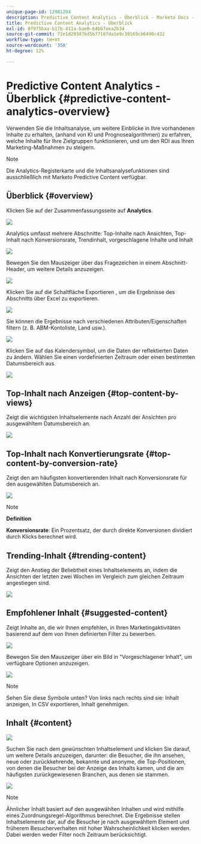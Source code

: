 ```yaml
---
unique-page-id: 12981204
description: Predictive Content Analytics - Überblick - Marketo Docs - Produktdokumentation
title: Predictive Content Analytics - Überblick
exl-id: 0f975baa-b17b-411a-bae0-64b67eea2b34
source-git-commit: 72e1d29347bd5b77107da1e9c30169cb6490c432
workflow-type: tm+mt
source-wordcount: '358'
ht-degree: 12%

---
```


# Predictive Content Analytics - Überblick {#predictive-content-analytics-overview}

Verwenden Sie die Inhaltsanalyse, um weitere Einblicke in Ihre vorhandenen Inhalte zu erhalten, (anhand von KI und Prognosealgorithmen) zu erfahren, welche Inhalte für Ihre Zielgruppen funktionieren, und um den ROI aus Ihren Marketing-Maßnahmen zu steigern.

>[!NOTE]
>
>Die Analytics-Registerkarte und die Inhaltsanalysefunktionen sind ausschließlich mit Marketo Predictive Content verfügbar.

## Überblick {#overview}

Klicken Sie auf der Zusammenfassungsseite auf **Analytics**.

![](assets/one.png)

Analytics umfasst mehrere Abschnitte: Top-Inhalte nach Ansichten, Top-Inhalt nach Konversionsrate, Trendinhalt, vorgeschlagene Inhalte und Inhalt

![](assets/new-2.png)

Bewegen Sie den Mauszeiger über das Fragezeichen in einem Abschnitt-Header, um weitere Details anzuzeigen.

![](assets/new-3.png)

Klicken Sie auf die Schaltfläche Exportieren , um die Ergebnisse des Abschnitts über Excel zu exportieren.

![](assets/new-3point5.png)

Sie können die Ergebnisse nach verschiedenen Attributen/Eigenschaften filtern (z. B. ABM-Kontoliste, Land usw.).

![](assets/pca.png)

Klicken Sie auf das Kalendersymbol, um die Daten der reflektierten Daten zu ändern. Wählen Sie einen vordefinierten Zeitraum oder einen bestimmten Datumsbereich aus.

![](assets/dates.png)

## Top-Inhalt nach Anzeigen {#top-content-by-views}

Zeigt die wichtigsten Inhaltselemente nach Anzahl der Ansichten pro ausgewähltem Datumsbereich an.

![](assets/new-6.png)

## Top-Inhalt nach Konvertierungsrate {#top-content-by-conversion-rate}

Zeigt den am häufigsten konvertierenden Inhalt nach Konversionsrate für den ausgewählten Datumsbereich an.

![](assets/new-7.png)

>[!NOTE]
>
>**Definition**
>
>**Konversionsrate**: Ein Prozentsatz, der durch direkte Konversionen dividiert durch Klicks berechnet wird.

## Trending-Inhalt {#trending-content}

Zeigt den Anstieg der Beliebtheit eines Inhaltselements an, indem die Ansichten der letzten zwei Wochen im Vergleich zum gleichen Zeitraum angestiegen sind.

![](assets/new-8.png)

## Empfohlener Inhalt {#suggested-content}

Zeigt Inhalte an, die wir Ihnen empfehlen, in Ihren Marketingaktivitäten basierend auf dem von Ihnen definierten Filter zu bewerben.

![](assets/image2017-10-3-10-3a18-3a35.png)

Bewegen Sie den Mauszeiger über ein Bild in &quot;Vorgeschlagener Inhalt&quot;, um verfügbare Optionen anzuzeigen.

![](assets/image2017-10-3-10-3a21-3a37.png)

>[!NOTE]
>
>Sehen Sie diese Symbole unten? Von links nach rechts sind sie: Inhalt anzeigen, In CSV exportieren, Inhalt genehmigen.

## Inhalt {#content}

![](assets/image2017-10-3-10-3a22-3a24.png)

Suchen Sie nach dem gewünschten Inhaltselement und klicken Sie darauf, um weitere Details anzuzeigen, darunter: die Besucher, die ihn ansehen, neue oder zurückkehrende, bekannte und anonyme, die Top-Positionen, von denen die Besucher bei der Anzeige des Inhalts kamen, und die am häufigsten zurückgewiesenen Branchen, aus denen sie stammen.

![](assets/image2017-10-3-10-3a23-3a40.png)

>[!NOTE]
>
>Ähnlicher Inhalt basiert auf den ausgewählten Inhalten und wird mithilfe eines Zuordnungsregel-Algorithmus berechnet. Die Ergebnisse stellen Inhaltselemente dar, auf die Besucher je nach ausgewähltem Element und früherem Besucherverhalten mit hoher Wahrscheinlichkeit klicken werden. Dabei werden weder Filter noch Zeitraum berücksichtigt.
